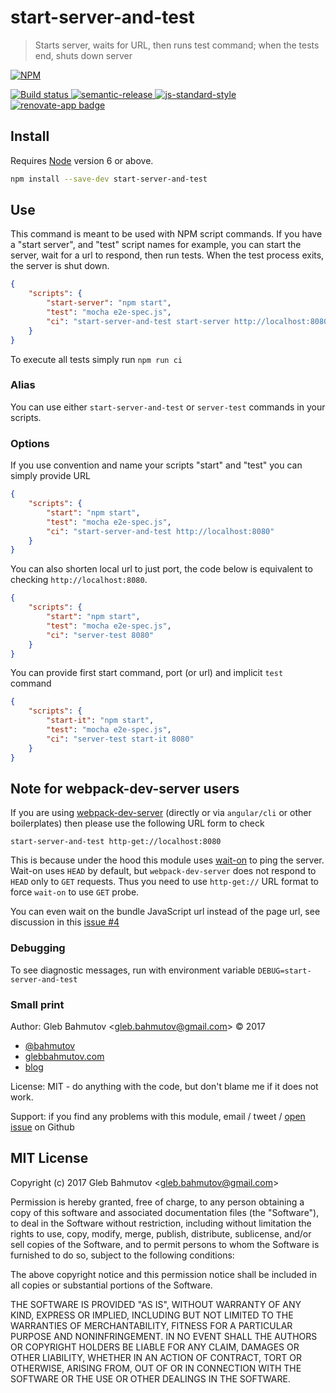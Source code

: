 # start-server-and-test

> Starts server, waits for URL, then runs test command; when the tests end, shuts down server

[![NPM][npm-icon] ][npm-url]

[![Build status][ci-image] ][ci-url]
[![semantic-release][semantic-image] ][semantic-url]
[![js-standard-style][standard-image]][standard-url]
[![renovate-app badge][renovate-badge]][renovate-app]

## Install

Requires [Node](https://nodejs.org/en/) version 6 or above.

```sh
npm install --save-dev start-server-and-test
```

## Use

This command is meant to be used with NPM script commands. If you have a "start server", and "test" script names for example, you can start the server, wait for a url to respond, then run tests. When the test process exits, the server is shut down.

```json
{
    "scripts": {
        "start-server": "npm start",
        "test": "mocha e2e-spec.js",
        "ci": "start-server-and-test start-server http://localhost:8080 test"
    }
}
```

To execute all tests simply run `npm run ci`

### Alias

You can use either `start-server-and-test` or `server-test` commands in your scripts.

### Options

If you use convention and name your scripts "start" and "test" you can simply provide URL

```json
{
    "scripts": {
        "start": "npm start",
        "test": "mocha e2e-spec.js",
        "ci": "start-server-and-test http://localhost:8080"
    }
}
```

You can also shorten local url to just port, the code below is equivalent to checking `http://localhost:8080`.

```json
{
    "scripts": {
        "start": "npm start",
        "test": "mocha e2e-spec.js",
        "ci": "server-test 8080"
    }
}
```

You can provide first start command, port (or url) and implicit `test` command

```json
{
    "scripts": {
        "start-it": "npm start",
        "test": "mocha e2e-spec.js",
        "ci": "server-test start-it 8080"
    }
}
```

## Note for webpack-dev-server users

If you are using [webpack-dev-server](https://www.npmjs.com/package/webpack-dev-server) (directly or via `angular/cli` or other boilerplates) then please use the following URL form to check

```
start-server-and-test http-get://localhost:8080
```

This is because under the hood this module uses [wait-on](https://github.com/jeffbski/wait-on) to ping the server. Wait-on uses `HEAD` by default, but `webpack-dev-server` does not respond to `HEAD` only to `GET` requests. Thus you need to use `http-get://` URL format to force `wait-on` to use `GET` probe.

You can even wait on the bundle JavaScript url instead of the page url, see discussion in this [issue #4](https://github.com/bahmutov/start-server-and-test/issues/4)

### Debugging

To see diagnostic messages, run with environment variable `DEBUG=start-server-and-test`

### Small print

Author: Gleb Bahmutov &lt;gleb.bahmutov@gmail.com&gt; &copy; 2017

* [@bahmutov](https://twitter.com/bahmutov)
* [glebbahmutov.com](https://glebbahmutov.com)
* [blog](https://glebbahmutov.com/blog)

License: MIT - do anything with the code, but don't blame me if it does not work.

Support: if you find any problems with this module, email / tweet /
[open issue](https://github.com/bahmutov/start-server-and-test/issues) on Github

## MIT License

Copyright (c) 2017 Gleb Bahmutov &lt;gleb.bahmutov@gmail.com&gt;

Permission is hereby granted, free of charge, to any person
obtaining a copy of this software and associated documentation
files (the "Software"), to deal in the Software without
restriction, including without limitation the rights to use,
copy, modify, merge, publish, distribute, sublicense, and/or sell
copies of the Software, and to permit persons to whom the
Software is furnished to do so, subject to the following
conditions:

The above copyright notice and this permission notice shall be
included in all copies or substantial portions of the Software.

THE SOFTWARE IS PROVIDED "AS IS", WITHOUT WARRANTY OF ANY KIND,
EXPRESS OR IMPLIED, INCLUDING BUT NOT LIMITED TO THE WARRANTIES
OF MERCHANTABILITY, FITNESS FOR A PARTICULAR PURPOSE AND
NONINFRINGEMENT. IN NO EVENT SHALL THE AUTHORS OR COPYRIGHT
HOLDERS BE LIABLE FOR ANY CLAIM, DAMAGES OR OTHER LIABILITY,
WHETHER IN AN ACTION OF CONTRACT, TORT OR OTHERWISE, ARISING
FROM, OUT OF OR IN CONNECTION WITH THE SOFTWARE OR THE USE OR
OTHER DEALINGS IN THE SOFTWARE.

[npm-icon]: https://nodei.co/npm/start-server-and-test.svg?downloads=true
[npm-url]: https://npmjs.org/package/start-server-and-test
[ci-image]: https://travis-ci.org/bahmutov/start-server-and-test.svg?branch=master
[ci-url]: https://travis-ci.org/bahmutov/start-server-and-test
[semantic-image]: https://img.shields.io/badge/%20%20%F0%9F%93%A6%F0%9F%9A%80-semantic--release-e10079.svg
[semantic-url]: https://github.com/semantic-release/semantic-release
[standard-image]: https://img.shields.io/badge/code%20style-standard-brightgreen.svg
[standard-url]: http://standardjs.com/
[renovate-badge]: https://img.shields.io/badge/renovate-app-blue.svg
[renovate-app]: https://renovateapp.com/
